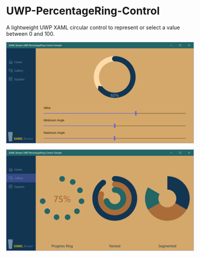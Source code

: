 # UWP-PercentageRing-Control
A lightweight UWP XAML circular control to represent or select a value between 0 and 100.

 ![Default Control](Assets/PercentageRing.png?raw=true "Default Control")
 
  ![Advanced Usage](Assets/Gallery.png?raw=true "Advanced Usage")

